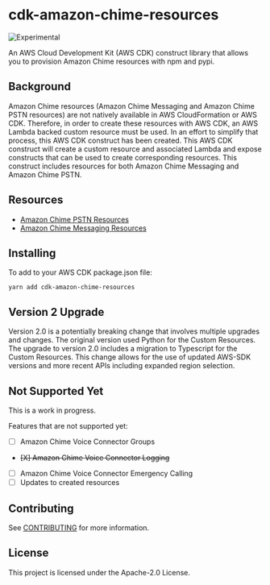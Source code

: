 # cdk-amazon-chime-resources

![Experimental](https://img.shields.io/badge/experimental-important.svg?style=for-the-badge)

An AWS Cloud Development Kit (AWS CDK) construct library that allows you to provision Amazon Chime resources with npm and pypi.

## Background

Amazon Chime resources (Amazon Chime Messaging and Amazon Chime PSTN resources) are not natively available in AWS CloudFormation or AWS CDK. Therefore, in order to create these resources with AWS CDK, an AWS Lambda backed custom resource must be used. In an effort to simplify that process, this AWS CDK construct has been created. This AWS CDK construct will create a custom resource and associated Lambda and expose constructs that can be used to create corresponding resources. This construct includes resources for both Amazon Chime Messaging and Amazon Chime PSTN.

## Resources

- [Amazon Chime PSTN Resources](PSTNRESOURCES.MD)
- [Amazon Chime Messaging Resources](MESSAGINGRESOURCES.MD)

## Installing

To add to your AWS CDK package.json file:

```
yarn add cdk-amazon-chime-resources
```

## Version 2 Upgrade

Version 2.0 is a potentially breaking change that involves multiple upgrades and changes. The original version used Python for the Custom Resources. The upgrade to version 2.0 includes a migration to Typescript for the Custom Resources. This change allows for the use of updated AWS-SDK versions and more recent APIs including expanded region selection.

## Not Supported Yet

This is a work in progress.

Features that are not supported yet:

- [ ] Amazon Chime Voice Connector Groups
- ~~[X] Amazon Chime Voice Connector Logging~~
- [ ] Amazon Chime Voice Connector Emergency Calling
- [ ] Updates to created resources

## Contributing

See [CONTRIBUTING](CONTRIBUTING.md) for more information.

## License

This project is licensed under the Apache-2.0 License.
